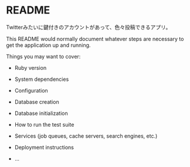 # README
Twitterみたいに鍵付きのアカウントがあって、色々投稿できるアプリ。

This README would normally document whatever steps are necessary to get the
application up and running.

Things you may want to cover:

* Ruby version

* System dependencies

* Configuration

* Database creation

* Database initialization

* How to run the test suite

* Services (job queues, cache servers, search engines, etc.)

* Deployment instructions

* ...

